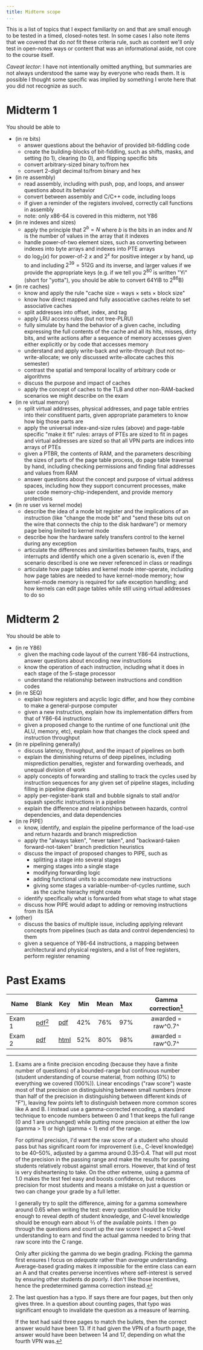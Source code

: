 ```yaml
---
title: Midterm scope
...
```


This is a list of topics that I expect familiarity on and that are small enough to be tested in a timed, closed-notes test. In some cases I also note items that we covered that do *not* fit these criteria rule, such as content we'll only test in open-notes ways or content that was an informational aside, not core to the course itself.

*Caveat lector*: I have not intentionally omitted anything, but summaries are not always understood the same way by everyone who reads them. It is possible I thought some specific was implied by something I wrote here that you did not recognize as such.

# Midterm 1

You should be able to

- (in re bits)
	- answer questions about the behavior of provided bit-fiddling code
	- create the building-blocks of bit-fiddling, such as shifts, masks, and setting (to 1), clearing (to 0), and flipping specific bits
	- convert arbitrary-sized binary to/from hex
	- convert 2-digit decimal to/from binary and hex
- (in re assembly)
	- read assembly, including with push, pop, and loops, and answer questions about its behavior
	- convert between assembly and C/C++ code, including loops
	- if given a reminder of the registers involved, correctly call functions in assembly
	- note: only x86-64 is covered in this midterm, not Y86
- (in re indexes and sizes)
	- apply the principle that $2^b = N$ where $b$ is the bits in an index and $N$ is the number of values in the array that it indexes
	- handle power-of-two element sizes, such as converting between indexes into byte arrays and indexes into PTE arrays
	- do $\log_2(x)$ for power-of-2 $x$ and $2^x$ for positive integer $x$ by hand, up to and including $2^{39} = 512$G and its inverse, and larger values if we provide the appropriate keys (e.g. if we tell you $2^{80}$ is written "Yi" (short for "yotta"), you should be able to convert $64$YiB to $2^{86}$B)
- (in re caches)
	- know and apply the rule "cache size = ways × sets × block size"
	- know how direct mapped and fully associative caches relate to set associative caches
	- split addresses into offset, index, and tag
	- apply LRU access rules (but not tree-PLRU)
	- fully simulate by hand the behavior of a given cache, including expressing the full contents of the cache and all its hits, misses, dirty bits, and write actions after a sequence of memory accesses given either explicitly or by code that accesses memory
	- understand and apply write-back and write-through (but not no-write-allocate; we only discussed write-allocate caches this semester)
	- contrast the spatial and temporal locality of arbitrary code or algorithms
	- discuss the purpose and impact of caches
	- apply the concept of caches to the TLB and other non-RAM-backed scenarios we might describe on the exam
- (in re virtual memory)
	- split virtual addresses, physical addresses, and page table entries into their constituent parts, given appropriate parameters to know how big those parts are
	- apply the universal index-and-size rules (above) and page-table specific "make it fit" rules: arrays of PTEs are sized to fit in pages and virtual addresses are sized so that all VPN parts are indices into arrays of PTEs
	- given a PTBR, the contents of RAM, and the parameters describing the sizes of parts of the page table process, do page table traversal by hand, including checking permissions and finding final addresses and values from RAM
	- answer questions about the concept and purpose of virtual address spaces, including how they support concurrent processes, make user code memory-chip-independent, and provide memory protections
- (in re user vs kernel mode)
	- describe the idea of a mode bit register and the implications of an instruction (like "change the mode bit" and "send these bits out on the wire that connects the chip to the disk hardware") or memory page being limited to kernel mode
	- describe how the hardware safely transfers control to the kernel during any exception
	- articulate the differences and similarities between faults, traps, and interrupts and identify which one a given scenario is, even if the scenario described is one we never referenced in class or readings
	- articulate how page tables and kernel mode inter-operate, including how page tables are needed to have kernel-mode memory; how kernel-mode memory is required for safe exception handling; and how kernels can edit page tables while still using virtual addresses to do so
	
# Midterm 2

You should be able to

- (in re Y86)
	- given the maching code layout of the current Y86-64 instructions, answer questions about encoding new instructions
	- know the operation of each instruction, including what it does in each stage of the 5-stage processor
	- understand the relationship between instructions and condition codes
- (in re SEQ)
	- explain how registers and acyclic logic differ, and how they combine to make a general-purpose computer
	- given a new instruction, explain how its implementation differs from that of Y86-64 instructions
	- given a proposed change to the runtime of one functional unit (the ALU, memory, etc), explain how that changes the clock speed and instruction throughput
- (in re pipelining generally)
	- discuss latency, throughput, and the impact of pipelines on both
	- explain the diminishing returns of deep pipelines, including misprediction penalties, register and forwarding overheads, and unequal division of work
	- apply concepts of forwarding and stalling to track the cycles used by instruction sequences for any given set of pipeline stages, including filling in pipeline diagrams
	- apply per-register-bank stall and bubble signals to stall and/or squash specific instructions in a pipeline
	- explain the difference and relationships between hazards, control dependencies, and data dependencies
- (in re PIPE)
	- know, identify, and explain the pipeline performance of the load-use and return hazards and branch misprediction
	- apply the "always taken", "never taken", and "backward-taken forward-not-taken" branch prediction heuristics
	- discuss the impact of proposed changes to PIPE, such as
		- splitting a stage into several stages
		- merging stages into a single stage
		- modifying forwarding logic
		- adding functional units to accomodate new instructions
		- giving some stages a variable-number-of-cycles runtime, such as the cache hierachy might create
	- identify specifically what is forwarded from what stage to what stage
	- discuss how PIPE would adapt to adding or removing instructions from its ISA
- (other)
	- discuss the basics of multiple issue, including applying relevant concepts from pipelines (such as data and control dependencies) to them
    - given a sequence of Y86-64 instructions, a mapping between architectural and physical registers, and a list of free registers, perform register renaming


# Past Exams

| Name | Blank | Key | Min | Mean | Max | Gamma correction[^gamma] |
|------|-------|-----|:---:|:----:|:---:|:------------------------:|
| Exam 1 | [pdf](files/mt1.pdf)[^typo1] | [pdf](files/mt1key.pdf) | 42% | 76% | 97% | awarded = raw^0.7^ |
| Exam 2 | [pdf](files/mt2.pdf) | [html](s2022mt2key.html) | 52% | 80% | 98% | awarded = raw^0.7^ |

[^typo1]:
    The last question has a typo.
    If says there are four pages, but then only gives three.
    In a question about counting pages, that typo was significant enough to invalidate the question as a measure of learning.
    
    If the text had said three pages to match the bullets, then the correct answer would have been 13.
    If it had given the VPN of a fourth page, the answer would have been between 14 and 17, depending on what the fourth VPN was.


[^gamma]:
    Exams are a finite precision encoding (because they have a finite number of questions) of a bounded-range but continuous number (student understanding of course material, from nothing (0%) to everything we covered (100%)).
    Linear encodings ("raw score") waste most of that precision on distinguishing between small numbers (more than half of the precision in distinguishing between different kinds of "F"), leaving few points left to distinguish between more common scores like A and B.
    I instead use a gamma-corrected encoding, a standard technique to encode numbers between 0 and 1 that keeps the full range (0 and 1 are unchanged) while putting more precision at either the low (gamma > 1) or high (gamma < 1) end of the range.
    
    For optimal precision, I'd want the raw score of a student who should pass but has significant room for improvement (i.e., C-level knowledge) to be 40–50%, adjusted by a gamma around 0.35–0.4.
    That will put most of the precision in the passing range and make the results for passing students relatively robust against small errors.
    However, that kind of test is very disheartening to take.
    On the other extreme, using a gamma of 1.0 makes the test feel easy and boosts confidence, but reduces precision for most students and means a mistake on just a question or two can change your grade by a full letter.
    
    I generally try to split the difference, aiming for a gamma somewhere around 0.65 when writing the test: every question should be tricky enough to reveal depth of student knowledge, and C-level knowledge should be enough earn about ⅔ of the available points.
    I then go through the questions and count up the raw score I expect a C-level understanding to earn and find the actual gamma needed to bring that raw score into the C range.
    
    Only after picking the gamma do we begin grading.
    Picking the gamma first ensures I focus on *adequate* rather than *average* understanding.
    Average-based grading makes it impossible for the entire class can earn an A and that creates perverse incentives where self-interest is served by ensuring other students do poorly.
    I don't like those incentives, hence the predetermined gamma correction instead.
